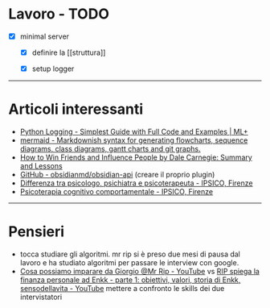 # Lavoro - TODO
- [x] minimal server
	- [x] definire la [[struttura]]
	- [x] setup logger


---

# Articoli interessanti
- [Python Logging - Simplest Guide with Full Code and Examples | ML+](https://www.machinelearningplus.com/python/python-logging-guide/)
- [mermaid - Markdownish syntax for generating flowcharts, sequence diagrams, class diagrams, gantt charts and git graphs.](https://mermaid-js.github.io/mermaid/#/)
- [How to Win Friends and Influence People by Dale Carnegie: Summary and Lessons](https://dansilvestre.com/how-to-win-friends-and-influence-people/)
- [GitHub - obsidianmd/obsidian-api](https://github.com/obsidianmd/obsidian-api) (creare il proprio plugin)
- [Differenza tra psicologo, psichiatra e psicoterapeuta - IPSICO, Firenze](https://www.ipsico.it/news/differenza-tra-psicologo-psichiatra-e-psicoterapeuta/)
- [Psicoterapia cognitivo comportamentale - IPSICO, Firenze](https://www.ipsico.it/terapia-cognitiva-comportamentale/)

---
# Pensieri
- tocca studiare gli algoritmi. mr rip si è preso due mesi di pausa dal lavoro e ha studiato algoritmi per passare le interview con google.
- [Cosa possiamo imparare da Giorgio @Mr Rip - YouTube](https://www.youtube.com/watch?v=dBk8bjh5NKE) vs [RIP spiega la finanza personale ad Enkk - parte 1: obiettivi, valori, storia di Enkk, sensodellavita - YouTube](https://www.youtube.com/watch?v=Cm-a4cqWXoY) mettere a confronto le skills dei due intervistatori